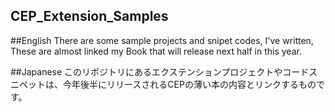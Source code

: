 ## CEP_Extension_Samples

##English
There are some sample projects and snipet codes, I've written, These are almost linked my Book that will release next half in this year.

##Japanese
このリポジトリにあるエクステンションプロジェクトやコードスニペットは、今年後半にリリースされるCEPの薄い本の内容とリンクするものです。
